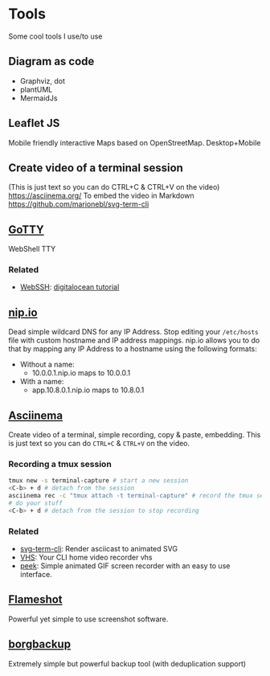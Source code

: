# Tools

Some cool tools I use/to use


## Diagram as code

- Graphviz, dot
- plantUML
- MermaidJs

## Leaflet JS

Mobile friendly interactive Maps based on OpenStreetMap. Desktop+Mobile

## Create video of a terminal session

(This is just text so you can do CTRL+C & CTRL+V on the video) https://asciinema.org/
To embed the video in Markdown https://github.com/marionebl/svg-term-cli



## [GoTTY](https://github.com/yudai/gotty)

WebShell TTY

### Related

- [WebSSH](https://github.com/huashengdun/webssh): [digitalocean tutorial](https://www.digitalocean.com/community/tutorials/how-to-connect-to-a-terminal-from-your-browser-using-python-webssh)


## [nip.io](https://nip.io/)

Dead simple wildcard DNS for any IP Address.
Stop editing your `/etc/hosts` file with custom hostname and IP address mappings.
nip.io allows you to do that by mapping any IP Address to a hostname using the following formats:

- Without a name:
  - 10.0.0.1.nip.io maps to 10.0.0.1
- With a name:
  - app.10.8.0.1.nip.io maps to 10.8.0.1

## [Asciinema](https://asciinema.org/)

Create video of a terminal, simple recording, copy & paste, embedding. This is just text so you can do `CTRL+C` & `CTRL+V` on the video.

### Recording a tmux session

```bash
tmux new -s terminal-capture # start a new session
<C-b> + d # detach from the session
asciinema rec -c "tmux attach -t terminal-capture" # record the tmux session
# do your stuff
<C-b> + d # detach from the session to stop recording
```

### Related

- [svg-term-cli](https://github.com/marionebl/svg-term-cli): Render asciicast to animated SVG
- [VHS](https://github.com/charmbracelet/vhs): Your CLI home video recorder vhs
- [peek](https://github.com/phw/peek): Simple animated GIF screen recorder with an easy to use interface.

## [Flameshot](https://github.com/flameshot-org/flameshot)

Powerful yet simple to use screenshot software.

## [borgbackup](https://doc.ubuntu-fr.org/borgbackup)

Extremely simple but powerful backup tool (with deduplication support)

